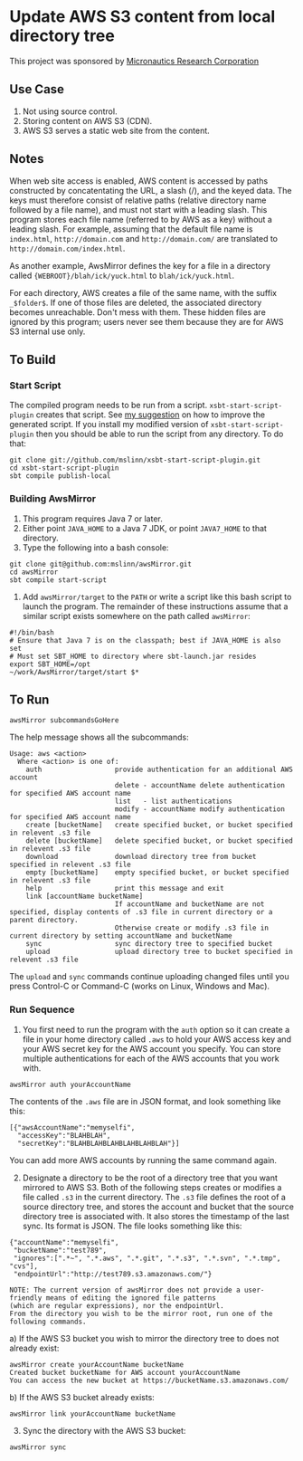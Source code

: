 # Update AWS S3 content from local directory tree #

This project was sponsored by [Micronautics Research Corporation](http://www.micronauticsresearch.com/)

## Use Case ##
 1. Not using source control.
 2. Storing content on AWS S3 (CDN).
 3. AWS S3 serves a static web site from the content.

## Notes ##
When web site access is enabled, AWS content is accessed by paths constructed by concatentating the URL, a slash (/),
and the keyed data.
The keys must therefore consist of relative paths (relative directory name followed by a file name),
and must not start with a leading slash.
This program stores each file name (referred to by AWS as a key) without a leading slash.
For example, assuming that the default file name is `index.html`,
`http://domain.com` and `http://domain.com/` are translated to `http://domain.com/index.html`.

As another example, AwsMirror defines the key for a file in a directory called `{WEBROOT}/blah/ick/yuck.html` to `blah/ick/yuck.html`.

For each directory, AWS creates a file of the same name, with the suffix `_$folder$`.
If one of those files are deleted, the associated directory becomes unreachable. Don't mess with them.
These hidden files are ignored by this program; users never see them because they are for AWS S3 internal use only.

## To Build ##

### Start Script ###

The compiled program needs to be run from a script. `xsbt-start-script-plugin` creates that script.
See [my suggestion](https://github.com/typesafehub/xsbt-start-script-plugin/issues/17) on how to improve the generated script.
If you install my modified version of `xsbt-start-script-plugin` then you should be able to run the script from any directory.
To do that:

````
git clone git://github.com/mslinn/xsbt-start-script-plugin.git
cd xsbt-start-script-plugin
sbt compile publish-local
````

### Building AwsMirror ###

 1. This program requires Java 7 or later.
 1. Either point `JAVA_HOME` to a Java 7 JDK, or point `JAVA7_HOME` to that directory.
 1. Type the following into a bash console:
````
git clone git@github.com:mslinn/awsMirror.git
cd awsMirror
sbt compile start-script
````

 1. Add  `awsMirror/target` to the `PATH` or write a script like this bash script to launch the program.
    The remainder of these instructions assume that a similar script exists somewhere on the path called `awsMirror`:
````
#!/bin/bash
# Ensure that Java 7 is on the classpath; best if JAVA_HOME is also set
# Must set SBT_HOME to directory where sbt-launch.jar resides
export SBT_HOME=/opt
~/work/AwsMirror/target/start $*
````

## To Run ##

````
awsMirror subcommandsGoHere
````

The help message shows all the subcommands:

````
Usage: aws <action>
  Where <action> is one of:
    auth                  provide authentication for an additional AWS account
                          delete - accountName delete authentication for specified AWS account name
                          list   - list authentications
                          modify - accountName modify authentication for specified AWS account name
    create [bucketName]   create specified bucket, or bucket specified in relevent .s3 file
    delete [bucketName]   delete specified bucket, or bucket specified in relevent .s3 file
    download              download directory tree from bucket specified in relevent .s3 file
    empty [bucketName]    empty specified bucket, or bucket specified in relevent .s3 file
    help                  print this message and exit
    link [accountName bucketName]
                          If accountName and bucketName are not specified, display contents of .s3 file in current directory or a parent directory.
                          Otherwise create or modify .s3 file in current directory by setting accountName and bucketName
    sync                  sync directory tree to specified bucket
    upload                upload directory tree to bucket specified in relevent .s3 file
````

The `upload` and `sync` commands continue uploading changed files until you press Control-C or Command-C
(works on Linux, Windows and Mac).

### Run Sequence ###

 1. You first need to run the program with the `auth` option so it can create a file in your home directory called `.aws` to
hold your AWS access key and your AWS secret key for the AWS account you specify.
You can store multiple authentications for each of the AWS accounts that you work with.
````
awsMirror auth yourAccountName
````
The contents of the `.aws` file are in JSON format, and look something like this:
````
[{"awsAccountName":"memyselfi",
  "accessKey":"BLAHBLAH",
  "secretKey":"BLAHBLAHBLAHBLAHBLAHBLAH"}]
````
You can add more AWS accounts by running the same command again.

 2. Designate a directory to be the root of a directory tree that you want mirrored to AWS S3.
    Both of the following steps creates or modifies a file called `.s3` in the current directory.
    The `.s3` file defines the root of a source directory tree, and stores the account and bucket that the source directory
    tree is associated with. It also stores the timestamp of the last sync. Its format is JSON.
    The file looks something like this:
````
{"accountName":"memyselfi",
 "bucketName":"test789",
 "ignores":[".*~", ".*.aws", ".*.git", ".*.s3", ".*.svn", ".*.tmp", "cvs"],
 "endpointUrl":"http://test789.s3.amazonaws.com/"}
````
    NOTE: The current version of awsMirror does not provide a user-friendly means of editing the ignored file patterns
    (which are regular expressions), nor the endpointUrl.
    From the directory you wish to be the mirror root, run one of the following commands.

  a) If the AWS S3 bucket you wish to mirror the directory tree to does not already exist:
````
awsMirror create yourAccountName bucketName
Created bucket bucketName for AWS account yourAccountName
You can access the new bucket at https://bucketName.s3.amazonaws.com/
````

  b) If the AWS S3 bucket already exists:
````
awsMirror link yourAccountName bucketName
````

 3. Sync the directory with the AWS S3 bucket:
````
awsMirror sync
````
